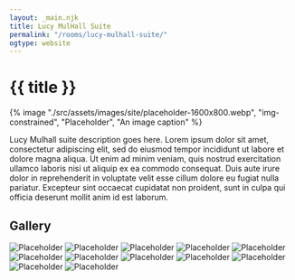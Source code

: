 ```yaml
---
layout: _main.njk
title: Lucy MulHall Suite
permalink: "/rooms/lucy-mulhall-suite/"
ogtype: website
---
```


<!-- markdownlint-disable MD025 -->
# {{ title }}
<!-- markdownlint-enable MD025 -->

<sli-dialog-img>

  {% image "./src/assets/images/site/placeholder-1600x800.webp", "img-constrained", "Placeholder", "An image caption" %}

</sli-dialog-img>

Lucy Mulhall suite description goes here. Lorem ipsum dolor sit amet, consectetur adipiscing elit, sed do eiusmod tempor incididunt ut labore et dolore magna aliqua. Ut enim ad minim veniam, quis nostrud exercitation ullamco laboris nisi ut aliquip ex ea commodo consequat. Duis aute irure dolor in reprehenderit in voluptate velit esse cillum dolore eu fugiat nulla pariatur. Excepteur sint occaecat cupidatat non proident, sunt in culpa qui officia deserunt mollit anim id est laborum.

## Gallery

<sli-dialog-gallery hint rel cols="8">
  
  ![Placeholder](/assets/images/site/placeholder-1024x768.webp)
  ![Placeholder](/assets/images/site/placeholder-768x1024.webp)
  ![Placeholder](/assets/images/site/placeholder-1024x768.webp)
  ![Placeholder](/assets/images/site/placeholder-1024x768.webp)
  ![Placeholder](/assets/images/site/placeholder-1024x768.webp)
  ![Placeholder](/assets/images/site/placeholder-1024x768.webp)
  ![Placeholder](/assets/images/site/placeholder-768x1024.webp)
  ![Placeholder](/assets/images/site/placeholder-1024x768.webp)
  ![Placeholder](/assets/images/site/placeholder-1024x768.webp)
  ![Placeholder](/assets/images/site/placeholder-1024x768.webp)
  ![Placeholder](/assets/images/site/placeholder-1024x768.webp)
  ![Placeholder](/assets/images/site/placeholder-768x1024.webp)
</sli-dialog-gallery>
